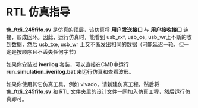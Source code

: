 RTL 仿真指导
=============================

**tb_ftdi_245fifo.sv** 是仿真的顶层，该仿真将 **用户发送接口** 与 **用户接收接口** 连接，形成回环。因此，运行仿真时，能看到 usb_rxf, usb_oe, usb_wr上不断的收到数据，然后 usb_txe, usb_wr 上又不断发出相同的数据（可能延迟一轮，但一定是按顺序且不丢失任何字节）

如果你安装过 **iverilog** 套装，可以直接在CMD中运行 **run_simulation_iverilog.bat** 来运行仿真和查看波形。

如果你使用其它仿真工具，例如 vivado，请新建仿真工程，然后将 **tb_ftdi_245fifo.sv** 和 RTL 文件夹里的设计文件一同加入仿真工程，然后运行仿真即可。

